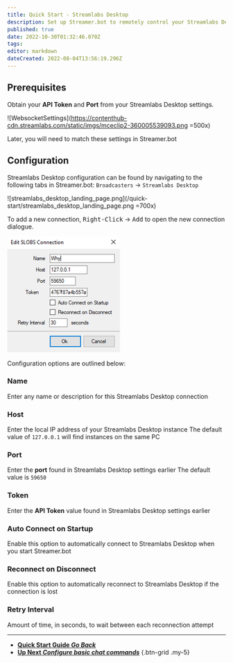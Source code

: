 ```yaml
---
title: Quick Start - Streamlabs Desktop
description: Set up Streamer.bot to remotely control your Streamlabs Desktop instance
published: true
date: 2022-10-30T01:32:46.070Z
tags: 
editor: markdown
dateCreated: 2022-08-04T13:56:19.296Z
---
```


## Prerequisites

Obtain your **API Token** and **Port** from your Streamlabs Desktop settings.

![WebsocketSettings](https://contenthub-cdn.streamlabs.com/static/imgs/mceclip2-360005539093.png =500x)

Later, you will need to match these settings in Streamer.bot

## Configuration

Streamlabs Desktop configuration can be found by navigating to the following tabs in Streamer.bot:
`Broadcasters` -> `Streamlabs Desktop`

![streamlabs_desktop_landing_page.png](/quick-start/streamlabs_desktop_landing_page.png =700x)

To add a new connection, <kbd>Right-Click</kbd> -> <kbd>Add</kbd> to open the new connection dialogue.

![streamlabs_desktop_connection_popup.png](/quick-start/streamlabs_desktop_connection_popup.png)

Configuration options are outlined below:

### Name
Enter any name or description for this Streamlabs Desktop connection

### Host
Enter the local IP address of your Streamlabs Desktop instance
The default value of `127.0.0.1` will find instances on the same PC

### Port
Enter the **port** found in Streamlabs Desktop settings earlier
The default value is `59650`

### Token
Enter the **API Token** value found in Streamlabs Desktop settings earlier

### Auto Connect on Startup
Enable this option to automatically connect to Streamlabs Desktop when you start Streamer.bot

### Reconnect on Disconnect
Enable this option to automatically reconnect to Streamlabs Desktop if the connection is lost

### Retry Interval
Amount of time, in seconds, to wait between each reconnection attempt

---

- [<i class="mdi mdi-chevron-left"></i> **Quick Start Guide *Go Back***](/Quick-Start)
- [<i class="mdi mdi-chat"></i> **Up Next *Configure basic chat commands***](/Quick-Start/Commands)
{.btn-grid .my-5}